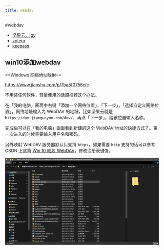 ```yaml
---
title: webdav
---
```


#webdav 

- [坚果云，jgy](../../personal/nutstore.md)
- [zotero](../tech/zotero.md)
- [keepass](../../personal/keepass.md)

## win10添加webdav

==Windows 网络地址映射==

https://www.jianshu.com/p/7ba5f0756efc

不用装任何软件，轻量使用的话超推荐这个办法。

在「我的电脑」画面中右键「添加一个网络位置」，「下一步」，「选择自定义网络位置」，网络地址输入为 WebDAV 的地址，比如坚果云就是 `https://dav.jianguoyun.com/dav/`，再点「下一步」，给该位置输入名称。

完成后可以在「我的电脑」画面看到新建的这个 WebDAV 地址的快捷方式了。第一次进入的时候需要输入用户名和密码。

另外映射 WebDAV 服务器默认只支持 `https`，如果需要 `http` 支持的话可以参考 CSDN 上这篇 [Win 10 映射 WebDAV](https://links.jianshu.com/go?to=https%3A%2F%2Fblog.csdn.net%2Fkh766200466%2Farticle%2Fdetails%2F91951568)，修改注册表键值。

![Pasted image 20220108133336](../../assets/Pasted%20image%2020220108133336.png)